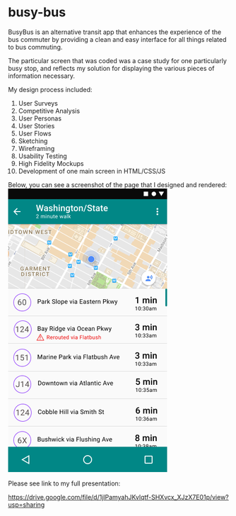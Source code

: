 # busy-bus

BusyBus is an alternative transit app that enhances the experience of the bus commuter by providing a clean and easy interface for all things related to bus commuting.


The particular screen that was coded was a case study for one particularly busy stop, and reflects my solution for displaying the various pieces of information necessary.


My design process included:
1. User Surveys
2. Competitive Analysis
3. User Personas
4. User Stories
5. User Flows
6. Sketching
7. Wireframing
8. Usability Testing
9. High Fidelity Mockups
10. Development of one main screen in HTML/CSS/JS


Below, you can see a screenshot of the page that I designed and rendered:
![BusyBus Screen](busybus_figma1.png)


Please see link to my full presentation:

https://drive.google.com/file/d/1jlPamyahJKvlqtf-SHXvcx_XJzX7E01p/view?usp=sharing

